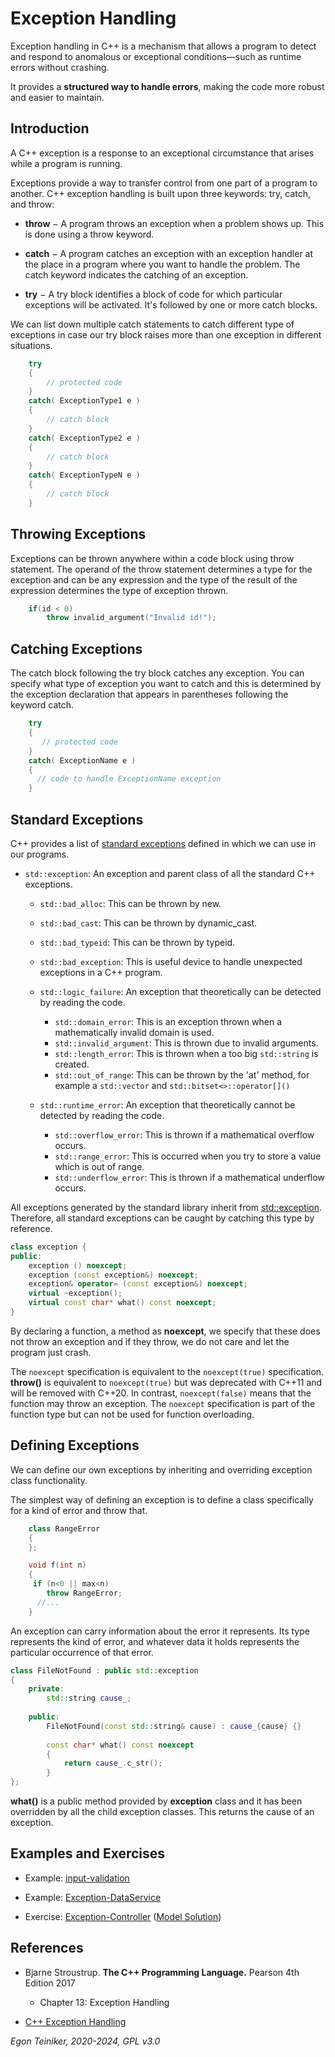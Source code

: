 # Exception Handling

Exception handling in C++ is a mechanism that allows a program to 
detect and respond to anomalous or exceptional conditions—such 
as runtime errors without crashing. 

It provides a **structured way to handle errors**, making the code more 
robust and easier to maintain.


## Introduction

A C++ exception is a response to an exceptional circumstance that arises while a program is running.

Exceptions provide a way to transfer control from one part of a program to another. 
C++ exception handling is built upon three keywords: try, catch, and throw:

* **throw** − A program throws an exception when a problem shows up. This is done using a throw keyword.

* **catch** − A program catches an exception with an exception handler at the place in a program where 
	you want to handle the problem. The catch keyword indicates the catching of an exception.

* **try** − A try block identifies a block of code for which particular exceptions will be activated. 
	It's followed by one or more catch blocks.


We can list down multiple catch statements to catch different type of exceptions in case our try block 
raises more than one exception in different situations.

```C++
	try 
	{
		// protected code
	} 
	catch( ExceptionType1 e ) 
	{
		// catch block
	} 
	catch( ExceptionType2 e ) 
	{
		// catch block
	} 
	catch( ExceptionTypeN e ) 
	{
		// catch block
	}
```		


## Throwing Exceptions
Exceptions can be thrown anywhere within a code block using throw statement. 
The operand of the throw statement determines a type for the exception and can be any expression and 
the type of the result of the expression determines the type of exception thrown.

```C++
	if(id < 0)
		throw invalid_argument("Invalid id!");
```


## Catching Exceptions
The catch block following the try block catches any exception. You can specify what 
type of exception you want to catch and this is determined by the exception declaration 
that appears in parentheses following the keyword catch.

```C++
	try 
	{
	   // protected code
	} 
	catch( ExceptionName e ) 
	{
	  // code to handle ExceptionName exception
	}
```


## Standard Exceptions
C++ provides a list of [standard exceptions](https://en.cppreference.com/w/cpp/error/exception) 
defined in <stdexcept> which we can use in our programs.

* `std::exception`: An exception and parent class of all the standard C++ exceptions.

	* `std::bad_alloc`: This can be thrown by new.

	* `std::bad_cast`: This can be thrown by dynamic_cast.

	* `std::bad_typeid`: This can be thrown by typeid.

	* `std::bad_exception`: This is useful device to handle unexpected exceptions in a C++ program.

	* `std::logic_failure`: An exception that theoretically can be detected by reading the code.
		* `std::domain_error`: This is an exception thrown when a mathematically invalid domain is used.
		* `std::invalid_argument`: This is thrown due to invalid arguments.
		* `std::length_error`: This is thrown when a too big `std::string` is created.
		* `std::out_of_range`: This can be thrown by the 'at' method, for example a `std::vector` and `std::bitset<>::operator[]()`

	* `std::runtime_error`: An exception that theoretically cannot be detected by reading the code.
		* `std::overflow_error`: This is thrown if a mathematical overflow occurs.
		* `std::range_error`: This is occurred when you try to store a value which is out of range.
		* `std::underflow_error`: This is thrown if a mathematical underflow occurs.
	
All exceptions generated by the standard library inherit from 
[std::exception](http://www.cplusplus.com/reference/exception/exception/).
Therefore, all standard exceptions can be caught by catching this type by reference.

```C++
class exception {
public:
	exception () noexcept;
	exception (const exception&) noexcept;
	exception& operator= (const exception&) noexcept;
	virtual ~exception();
	virtual const char* what() const noexcept;
}
```

By declaring a function, a method as **noexcept**, we specify that these does not throw an exception and 
if they throw, we do not care and let the program just crash.
			
The `noexcept` specification is equivalent to the `noexcept(true)` specification. 
**throw()** is equivalent to `noexcept(true)` but was deprecated with C++11 and will be removed with C++20. 
In contrast, `noexcept(false)` means that the function may throw an exception. 
The `noexcept` specification is part of the function type but can not be used for function overloading. 

			
## Defining Exceptions

We can define our own exceptions by inheriting and overriding exception class functionality. 

The simplest way of defining an exception is to define a class specifically for a kind of error and throw that.

```C++
	class RangeError 
	{
	};

	void f(int n)
	{
	 if (n<0 || max<n) 
	 	throw RangeError;
	  //...
	}
```

An exception can carry information about the error it represents. 
Its type represents the kind of error, and whatever data it holds represents the particular occurrence of that error.

```C++
class FileNotFound : public std::exception 
{
	private:
		std::string cause_;
		
	public:
		FileNotFound(const std::string& cause) : cause_{cause} {}
		
		const char* what() const noexcept
		{
			return cause_.c_str();
		}
};
```

**what()** is a public method provided by **exception** class and it has been overridden 
by all the child exception classes. This returns the cause of an exception.
		

## Examples and Exercises

* Example: [input-validation](input-validation/)

* Example: [Exception-DataService](Exception-DataService)  
* Exercise: [Exception-Controller](Exception-Controller-Exercise) ([Model Solution](Exception-Controller))


## References

* Bjarne Stroustrup. **The C++ Programming Language.** Pearson 4th Edition 2017
	* Chapter 13: Exception Handling

* [C++ Exception Handling](https://www.tutorialspoint.com/cplusplus/cpp_exceptions_handling.htm)


_Egon Teiniker, 2020-2024, GPL v3.0_
